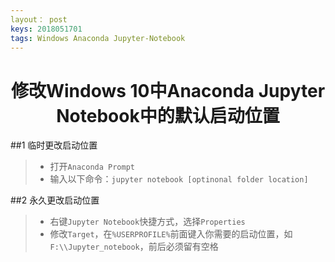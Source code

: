 ```yaml
---
layout： post
keys: 2018051701
tags: Windows Anaconda Jupyter-Notebook
---
```


# <center>修改Windows 10中Anaconda Jupyter Notebook中的默认启动位置</center>

##1 临时更改启动位置

> - 打开`Anaconda Prompt`
> - 输入以下命令：`jupyter notebook [optinonal folder location]`

##2 永久更改启动位置

> - 右键`Jupyter Notebook`快捷方式，选择`Properties`
> - 修改`Target`，在`%USERPROFILE%`前面键入你需要的启动位置，如`F:\\Jupyter_notebook`，前后必须留有空格
